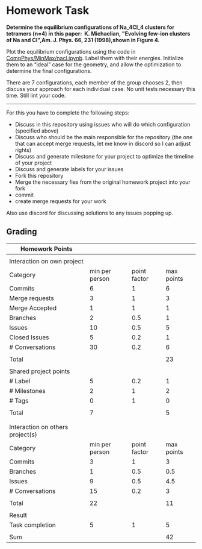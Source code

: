 # Homework Task

**Determine the equilibrium configurations of Na_4Cl_4 clusters for tetramers (n=4) in this paper: 
K. Michaelian, "Evolving few-ion clusters of Na and Cl",Am. J. Phys. 66, 231 (1998),shown in Figure 4.** 

Plot the equilibrium configurations using the code in [CompPhys/MinMax/nacl.ipynb](https://github.com/ubsuny/CompPhys/blob/main/MinMax/nacl.ipynb). Label them with their energies. Initialize them to an “ideal” case for the geometry, and allow the optimization to determine the final configurations.

There are 7 configurations, each member of the group chooses 2, then discuss your approach for each individual case. No unit tests necessary this time. Still lint your code.

---

For this you have to complete the following steps:

- Discuss in this repository using issues who will do which configuration (specified above)
- Discuss who should be the main responsible for the repository (the one that can accept merge requests, let me know in discord so I can adjust rights)
- Discuss and generate milestone for your project to optimize the timeline of your project
- Discuss and generate labels for your issues
- Fork this repository
- Merge the necessary fies from the original homework project into your fork
- commit
- create merge requests for your work

Also use discord for discussing solutions to any issues popping up.

## Grading

| Homework Points                  |                |              |            |
| -------------------------------- | -------------- | ------------ | ---------- |
|                                  |                |              |            |
| Interaction on own project       |                |              |            |
| Category                         | min per person | point factor | max points |
| Commits                          | 6              | 1            | 6          |
| Merge requests                   | 3              | 1            | 3          |
| Merge Accepted                   | 1              | 1            | 1          |
| Branches                         | 2              | 0.5          | 1          |
| Issues                           | 10             | 0.5          | 5          |
| Closed Issues                    | 5              | 0.2          | 1          |
| \# Conversations                 | 30             | 0.2          | 6          |
|                                  |                |              |            |
| Total                            |                |              | 23         |
|                                  |                |              |            |
| Shared project points            |                |              |            |
| \# Label                         | 5              | 0.2          | 1          |
| \# Milestones                    | 2              | 1            | 2          |
| \# Tags                          | 0              | 1            | 0          |
|                                  |                |              |            |
| Total                            | 7              |              | 5          |
|                                  |                |              |            |
|                                  |                |              |            |
| Interaction on others project(s) |                |              |            |
| Category                         | min per person | point factor | max points |
| Commits                          | 3              | 1            | 3          |
| Branches                         | 1              | 0.5          | 0.5        |
| Issues                           | 9              | 0.5          | 4.5        |
| \# Conversations                 | 15             | 0.2          | 3          |
|                                  |                |              |            |
| Total                            | 22             |              | 11         |
|                                  |                |              |            |
| Result                           |                |              |            |
| Task completion                  | 5              | 1            | 5          |
|                                  |                |              |            |
| Sum                              |                |              | 42         |
